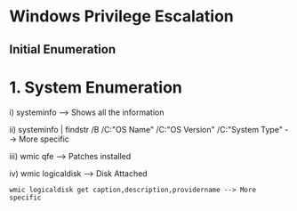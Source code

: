 # Windows Privilege Escalation
## Initial Enumeration
# 1. System Enumeration
i) systeminfo --> Shows all the information

ii) systeminfo | findstr /B /C:"OS Name" /C:"OS Version" /C:"System Type" --> More specific

iii) wmic qfe --> Patches installed

iv) wmic logicaldisk  --> Disk Attached
    
    wmic logicaldisk get caption,description,providername --> More specific

